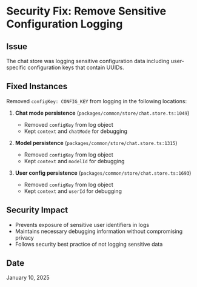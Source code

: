# Security Fix: Remove Sensitive Configuration Logging

## Issue

The chat store was logging sensitive configuration data including user-specific configuration keys that contain UUIDs.

## Fixed Instances

Removed `configKey: CONFIG_KEY` from logging in the following locations:

1. **Chat mode persistence** (`packages/common/store/chat.store.ts:1049`)
    - Removed `configKey` from log object
    - Kept `context` and `chatMode` for debugging

2. **Model persistence** (`packages/common/store/chat.store.ts:1315`)
    - Removed `configKey` from log object
    - Kept `context` and `modelId` for debugging

3. **User config persistence** (`packages/common/store/chat.store.ts:1693`)
    - Removed `configKey` from log object
    - Kept `context` and `userId` for debugging

## Security Impact

- Prevents exposure of sensitive user identifiers in logs
- Maintains necessary debugging information without compromising privacy
- Follows security best practice of not logging sensitive data

## Date

January 10, 2025
